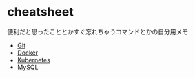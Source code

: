 # cheatsheet
便利だと思ったこととかすぐ忘れちゃうコマンドとかの自分用メモ

- [Git](git.md)
- [Docker](docker.md)
- [Kubernetes](kubernetes.md)
- [MySQL](mysql.md)
